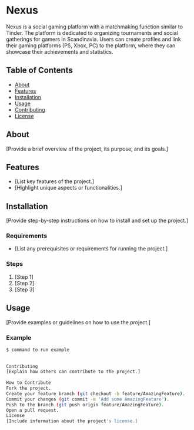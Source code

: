 # Nexus
 
Nexus is a social gaming platform with a matchmaking function similar to Tinder. The platform is dedicated to organizing tournaments and social gatherings for gamers in Scandinavia. Users can create profiles and link their gaming platforms (PS, Xbox, PC) to the platform, where they can showcase their achievements and statistics.
 
## Table of Contents
 
- [About](#about)
- [Features](#features)
- [Installation](#installation)
- [Usage](#usage)
- [Contributing](#contributing)
- [License](#license)
 
## About
 
[Provide a brief overview of the project, its purpose, and its goals.]
 
## Features
 
- [List key features of the project.]
- [Highlight unique aspects or functionalities.]
 
## Installation
 
[Provide step-by-step instructions on how to install and set up the project.]
 
### Requirements
 
- [List any prerequisites or requirements for running the project.]
 
### Steps
 
1. [Step 1]
2. [Step 2]
3. [Step 3]
 
## Usage
 
[Provide examples or guidelines on how to use the project.]
 
### Example
 
```bash
$ command to run example
 
 
Contributing
[Explain how others can contribute to the project.]
 
How to Contribute
Fork the project.
Create your feature branch (git checkout -b feature/AmazingFeature).
Commit your changes (git commit -m 'Add some AmazingFeature').
Push to the branch (git push origin feature/AmazingFeature).
Open a pull request.
License
[Include information about the project's license.]
